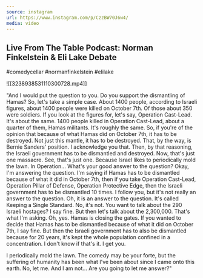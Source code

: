 ```yaml
---
source: instagram
url: https://www.instagram.com/p/CzzBW70J6w4/
media: video
---
```


## Live From The Table Podcast: Norman Finkelstein & Eli Lake Debate

 #comedycellar #normanfinkelstein #elilake

![[3238938531110300728.mp4]]

"And I would put the question to you. Do you support the dismantling of Hamas?
So, let's take a simple case. About 1400 people, according to Israeli figures, about 1400 people were killed on October 7th.
Of those about 350 were soldiers. If you look at the figures for, let's say, Operation Cast-Lead.
It's about the same. 1400 people killed in Operation Cast-Lead, about a quarter of them, Hamas militants. It's roughly the same.
So, if you're of the opinion that because of what Hamas did on October 7th, it has to be destroyed. Not just this mantle, it has to be destroyed.
That, by the way, is Bernie Sanders' position. I acknowledge you that. Then, by that reasoning, the Israeli government has to be dismantled and destroyed.
Now, that's just one massacre. See, that's just one. Because Israel likes to periodically mold the lawn.
In Operation...
What's your good answer to the question?
Okay, I'm answering the question. I'm saying if Hamas has to be dismantled because of what it did in October 7th, then if you take Operation Cast-Lead, Operation Pillar of Defense, Operation Protective Edge, then the Israeli government has to be dismantled 10 times.
I follow you, but it's not really an answer to the question.
Oh, it is an answer to the question. It's called Keeping a Single Standard.
No, it's not.
You want to talk about the 290 Israeli hostages? I say fine. But then let's talk about the 2,300,000.
That's what I'm asking.
Oh, yes. Hamas is closing the gates. If you wanted to decide that Hamas has to be dismantled because of what it did on October 7th, I say fine.
But then the Israeli government has to also be dismantled because for 20 years, it's kept the whole population confined in a concentration.
I don't know if that's it.
I get you.

I periodically mold the lawn.
The comedy may be your forte, but the suffering of humanity has been what I've been about since I came onto this earth.
No, let me. And I am not...
Are you going to let me answer?"